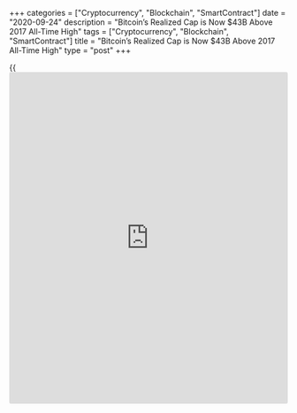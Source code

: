 +++
categories = ["Cryptocurrency", "Blockchain", "SmartContract"]
date = "2020-09-24"
description = "Bitcoin’s Realized Cap is Now $43B Above 2017 All-Time High"
tags = ["Cryptocurrency", "Blockchain", "SmartContract"]
title = "Bitcoin’s Realized Cap is Now $43B Above 2017 All-Time High"
type = "post"
+++

{{<iframe id="large-banner" src="https://www.bounty.group/#slide=14.0" width="100%" height="600" scrolling="no" style="border: 0px solid rgb(216, 221, 230); border-radius: 3px;">}}

Crypto market data [aggregator](https://www.fintechee.com/features/price-aggregator/) Glassnode has published data indicating
that Bitcoin’s (BTC) realized capitalization has increased by more than
50% since tagging its all-time high of $20,000 at the end of 2017. The
realized capitalization metric measures the value of each BTC when it
was last moved on-chain, which enables analysts to estimate the
aggregate cost-basis of market participants.

![Bitcoin’s Realized Cap is Now $43B Above 2017 All-Time High][1]

However, coins on centralized exchanges are absent from the metric,
indicating the data is probably more accurate in [terms](https://www.fintechee.com/terms/) of the cost-basis
of long-term [investor](https://www.fintechee.com/tutorial-for-forex-trading/investor-mode/)s rather than intra-day speculators. Bitcoin’s
realized cap currently sits at $115 billion — $43 billion more than at
the all-time high in 2017. Bitcoin’s current $190 billion market cap
suggests that the BTC hodlers are presently enjoying an aggregate profit
of 65%.

Coinmetrics’ chart shows that realized capitalization continued to grow
higher in the early months of 2018, pushing to test $90 billion three
times between January and May despite prices having crashed back below
$10,000. While pre-halving speculation saw Bitcoin’s realized cap grow
by 6% in Q2 2020, the violent ‘Black Thursday’ crash quickly reversed
2020’s gains. Since May, the BTC’s realized capitalization has steadily
trended upwards.

According to crypto data researchers IntoTheBlock, more than 72% of
crypto addresses are currently profitable, with the largest sum of
investments having been made in the $1,040 to $5,285, and $8,450 to
$9,560, price ranges.

Unlike Bitcoin, Ethereum’s (ETH) realized capitalization of $26.3
billion is still a long way from reclaiming its past highs — currently
sitting 25% lower than its 2018 record of $35 billion.

_Source:[FXPro][2]_

   1. /files/downloads/d/6/7/d678f8187b5f64b8d4bc360841f7168e_ff5e2cf81c306c05517ed08a1faa2365.png
   2. /geturl/index/042090c8339e5eb9c4df96d66fe1d5a3f1452b5d/